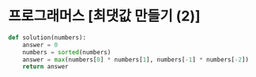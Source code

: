 # 프로그래머스 [최댓값 만들기 (2)]
```python
def solution(numbers):
    answer = 0
    numbers = sorted(numbers)
    answer = max(numbers[0] * numbers[1], numbers[-1] * numbers[-2])
    return answer
```
